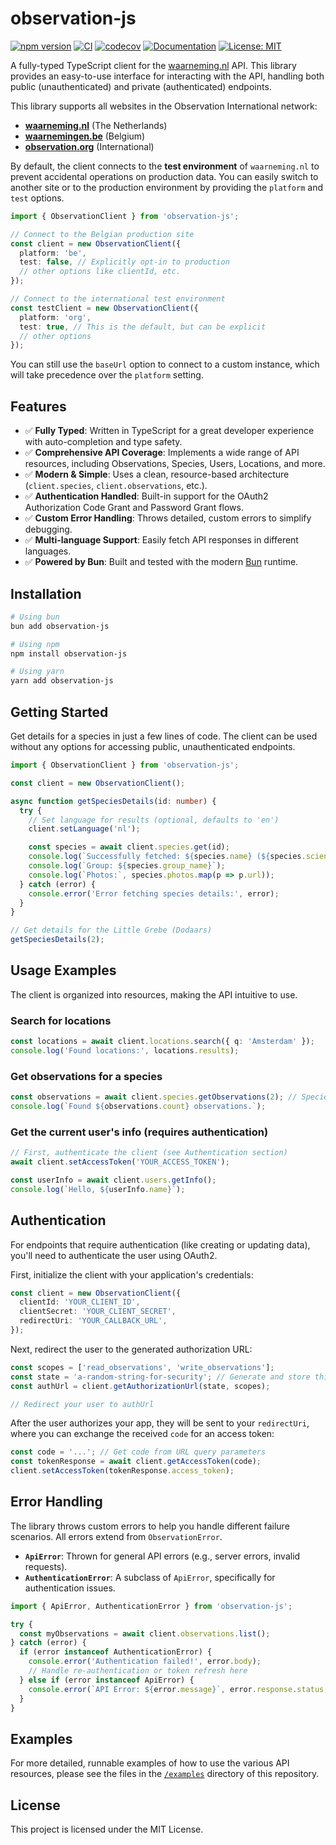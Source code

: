 # observation-js

[![npm version](https://img.shields.io/npm/v/observation-js.svg)](https://www.npmjs.com/package/observation-js)
[![CI](https://github.com/RobbeVerhelst/observation-js/actions/workflows/ci.yml/badge.svg)](https://github.com/RobbeVerhelst/observation-js/actions/workflows/ci.yml)
[![codecov](https://codecov.io/gh/RobbeVerhelst/observation-js/graph/badge.svg?token=YOUR_CODECOV_TOKEN_PLACEHOLDER)](https://codecov.io/gh/RobbeVerhelst/observation-js)
[![Documentation](https://img.shields.io/badge/documentation-brightgreen.svg)](https://robbeverhelst.github.io/observation-js/)
[![License: MIT](https://img.shields.io/badge/License-MIT-yellow.svg)](https://opensource.org/licenses/MIT)

A fully-typed TypeScript client for the [waarneming.nl](https://waarneming.nl/api/docs/) API. This library provides an easy-to-use interface for interacting with the API, handling both public (unauthenticated) and private (authenticated) endpoints.

This library supports all websites in the Observation International network:
- **[waarneming.nl](https://waarneming.nl)** (The Netherlands)
- **[waarnemingen.be](https://waarnemingen.be)** (Belgium)
- **[observation.org](https://observation.org)** (International)

By default, the client connects to the **test environment** of `waarneming.nl` to prevent accidental operations on production data. You can easily switch to another site or to the production environment by providing the `platform` and `test` options.

```typescript
import { ObservationClient } from 'observation-js';

// Connect to the Belgian production site
const client = new ObservationClient({
  platform: 'be',
  test: false, // Explicitly opt-in to production
  // other options like clientId, etc.
});

// Connect to the international test environment
const testClient = new ObservationClient({
  platform: 'org',
  test: true, // This is the default, but can be explicit
  // other options
});
```

You can still use the `baseUrl` option to connect to a custom instance, which will take precedence over the `platform` setting.

## Features

- ✅ **Fully Typed**: Written in TypeScript for a great developer experience with auto-completion and type safety.
- ✅ **Comprehensive API Coverage**: Implements a wide range of API resources, including Observations, Species, Users, Locations, and more.
- ✅ **Modern & Simple**: Uses a clean, resource-based architecture (`client.species`, `client.observations`, etc.).
- ✅ **Authentication Handled**: Built-in support for the OAuth2 Authorization Code Grant and Password Grant flows.
- ✅ **Custom Error Handling**: Throws detailed, custom errors to simplify debugging.
- ✅ **Multi-language Support**: Easily fetch API responses in different languages.
- ✅ **Powered by Bun**: Built and tested with the modern [Bun](https://bun.sh/) runtime.

## Installation

```bash
# Using bun
bun add observation-js

# Using npm
npm install observation-js

# Using yarn
yarn add observation-js
```

## Getting Started

Get details for a species in just a few lines of code. The client can be used without any options for accessing public, unauthenticated endpoints.

```typescript
import { ObservationClient } from 'observation-js';

const client = new ObservationClient();

async function getSpeciesDetails(id: number) {
  try {
    // Set language for results (optional, defaults to 'en')
    client.setLanguage('nl');

    const species = await client.species.get(id);
    console.log(`Successfully fetched: ${species.name} (${species.scientific_name})`);
    console.log(`Group: ${species.group_name}`);
    console.log(`Photos:`, species.photos.map(p => p.url));
  } catch (error) {
    console.error('Error fetching species details:', error);
  }
}

// Get details for the Little Grebe (Dodaars)
getSpeciesDetails(2);
```

## Usage Examples

The client is organized into resources, making the API intuitive to use.

### Search for locations

```typescript
const locations = await client.locations.search({ q: 'Amsterdam' });
console.log('Found locations:', locations.results);
```

### Get observations for a species

```typescript
const observations = await client.species.getObservations(2); // Species ID for Little Grebe
console.log(`Found ${observations.count} observations.`);
```

### Get the current user's info (requires authentication)

```typescript
// First, authenticate the client (see Authentication section)
await client.setAccessToken('YOUR_ACCESS_TOKEN');

const userInfo = await client.users.getInfo();
console.log(`Hello, ${userInfo.name}`);
```

## Authentication

For endpoints that require authentication (like creating or updating data), you'll need to authenticate the user using OAuth2.

First, initialize the client with your application's credentials:

```typescript
const client = new ObservationClient({
  clientId: 'YOUR_CLIENT_ID',
  clientSecret: 'YOUR_CLIENT_SECRET',
  redirectUri: 'YOUR_CALLBACK_URL',
});
```

Next, redirect the user to the generated authorization URL:

```typescript
const scopes = ['read_observations', 'write_observations'];
const state = 'a-random-string-for-security'; // Generate and store this securely
const authUrl = client.getAuthorizationUrl(state, scopes);

// Redirect your user to authUrl
```

After the user authorizes your app, they will be sent to your `redirectUri`, where you can exchange the received `code` for an access token:

```typescript
const code = '...'; // Get code from URL query parameters
const tokenResponse = await client.getAccessToken(code);
client.setAccessToken(tokenResponse.access_token);
```

## Error Handling

The library throws custom errors to help you handle different failure scenarios. All errors extend from `ObservationError`.

- **`ApiError`**: Thrown for general API errors (e.g., server errors, invalid requests).
- **`AuthenticationError`**: A subclass of `ApiError`, specifically for authentication issues.

```typescript
import { ApiError, AuthenticationError } from 'observation-js';

try {
  const myObservations = await client.observations.list();
} catch (error) {
  if (error instanceof AuthenticationError) {
    console.error('Authentication failed!', error.body);
    // Handle re-authentication or token refresh here
  } else if (error instanceof ApiError) {
    console.error(`API Error: ${error.message}`, error.response.status, error.body);
  }
}
```

## Examples

For more detailed, runnable examples of how to use the various API resources, please see the files in the [`/examples`](https://github.com/RobbeVerhelst/observation-js/tree/main/examples) directory of this repository.

## License

This project is licensed under the MIT License.
